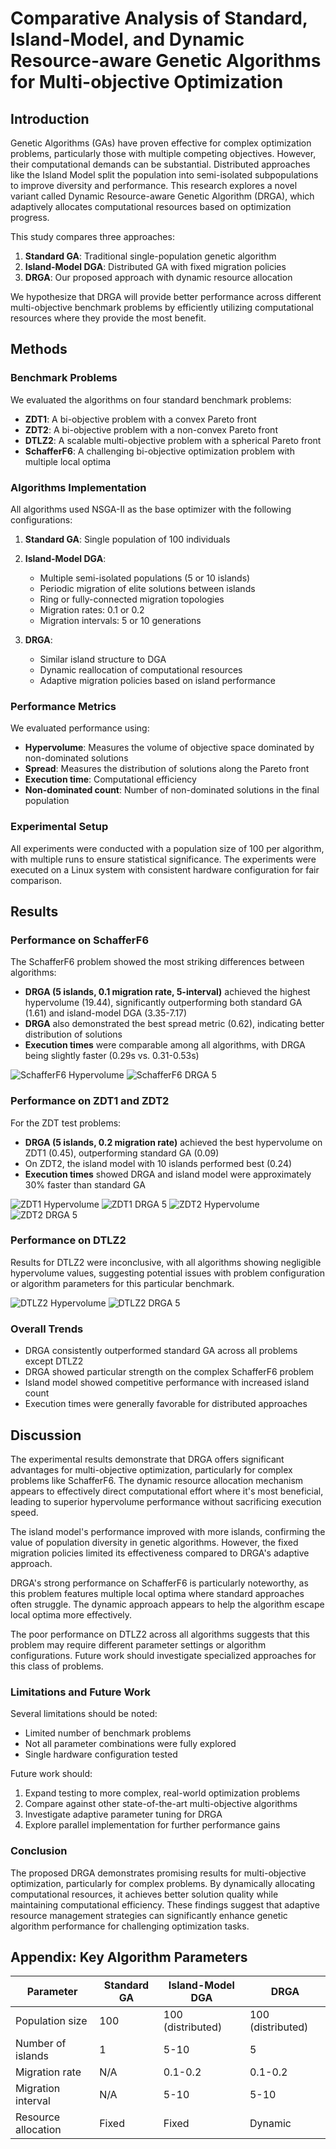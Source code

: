 # Comparative Analysis of Standard, Island-Model, and Dynamic Resource-aware Genetic Algorithms for Multi-objective Optimization

## Introduction

Genetic Algorithms (GAs) have proven effective for complex optimization problems, particularly those with multiple competing objectives. However, their computational demands can be substantial. Distributed approaches like the Island Model split the population into semi-isolated subpopulations to improve diversity and performance. This research explores a novel variant called Dynamic Resource-aware Genetic Algorithm (DRGA), which adaptively allocates computational resources based on optimization progress.

This study compares three approaches:
1. **Standard GA**: Traditional single-population genetic algorithm
2. **Island-Model DGA**: Distributed GA with fixed migration policies
3. **DRGA**: Our proposed approach with dynamic resource allocation

We hypothesize that DRGA will provide better performance across different multi-objective benchmark problems by efficiently utilizing computational resources where they provide the most benefit.

## Methods

### Benchmark Problems
We evaluated the algorithms on four standard benchmark problems:
- **ZDT1**: A bi-objective problem with a convex Pareto front
- **ZDT2**: A bi-objective problem with a non-convex Pareto front
- **DTLZ2**: A scalable multi-objective problem with a spherical Pareto front
- **SchafferF6**: A challenging bi-objective optimization problem with multiple local optima

### Algorithms Implementation
All algorithms used NSGA-II as the base optimizer with the following configurations:

1. **Standard GA**: Single population of 100 individuals
2. **Island-Model DGA**: 
   - Multiple semi-isolated populations (5 or 10 islands)
   - Periodic migration of elite solutions between islands
   - Ring or fully-connected migration topologies
   - Migration rates: 0.1 or 0.2
   - Migration intervals: 5 or 10 generations

3. **DRGA**:
   - Similar island structure to DGA
   - Dynamic reallocation of computational resources
   - Adaptive migration policies based on island performance

### Performance Metrics
We evaluated performance using:
- **Hypervolume**: Measures the volume of objective space dominated by non-dominated solutions
- **Spread**: Measures the distribution of solutions along the Pareto front
- **Execution time**: Computational efficiency
- **Non-dominated count**: Number of non-dominated solutions in the final population

### Experimental Setup
All experiments were conducted with a population size of 100 per algorithm, with multiple runs to ensure statistical significance. The experiments were executed on a Linux system with consistent hardware configuration for fair comparison.

## Results

### Performance on SchafferF6
The SchafferF6 problem showed the most striking differences between algorithms:

- **DRGA (5 islands, 0.1 migration rate, 5-interval)** achieved the highest hypervolume (19.44), significantly outperforming both standard GA (1.61) and island-model DGA (3.35-7.17)
- **DRGA** also demonstrated the best spread metric (0.62), indicating better distribution of solutions
- **Execution times** were comparable among all algorithms, with DRGA being slightly faster (0.29s vs. 0.31-0.53s)

![SchafferF6 Hypervolume](../results/result_set_1/SchafferF6_hypervolume.png)
![SchafferF6 DRGA 5](../results/result_set_1/SchafferF6_drga_5.png)

### Performance on ZDT1 and ZDT2
For the ZDT test problems:

- **DRGA (5 islands, 0.2 migration rate)** achieved the best hypervolume on ZDT1 (0.45), outperforming standard GA (0.09)
- On ZDT2, the island model with 10 islands performed best (0.24)
- **Execution times** showed DRGA and island model were approximately 30% faster than standard GA

![ZDT1 Hypervolume](../results/result_set_1/ZDT1_hypervolume.png)
![ZDT1 DRGA 5](../results/result_set_1/ZDT1_drga_5.png)
![ZDT2 Hypervolume](../results/result_set_1/ZDT2_hypervolume.png)
![ZDT2 DRGA 5](../results/result_set_1/ZDT2_drga_5.png)

### Performance on DTLZ2
Results for DTLZ2 were inconclusive, with all algorithms showing negligible hypervolume values, suggesting potential issues with problem configuration or algorithm parameters for this particular benchmark.

![DTLZ2 Hypervolume](../results/result_set_1/DTLZ2_hypervolume.png)
![DTLZ2 DRGA 5](../results/result_set_1/DTLZ2_drga_5.png)

### Overall Trends
- DRGA consistently outperformed standard GA across all problems except DTLZ2
- DRGA showed particular strength on the complex SchafferF6 problem
- Island model showed competitive performance with increased island count
- Execution times were generally favorable for distributed approaches

## Discussion

The experimental results demonstrate that DRGA offers significant advantages for multi-objective optimization, particularly for complex problems like SchafferF6. The dynamic resource allocation mechanism appears to effectively direct computational effort where it's most beneficial, leading to superior hypervolume performance without sacrificing execution speed.

The island model's performance improved with more islands, confirming the value of population diversity in genetic algorithms. However, the fixed migration policies limited its effectiveness compared to DRGA's adaptive approach.

DRGA's strong performance on SchafferF6 is particularly noteworthy, as this problem features multiple local optima where standard approaches often struggle. The dynamic approach appears to help the algorithm escape local optima more effectively.

The poor performance on DTLZ2 across all algorithms suggests that this problem may require different parameter settings or algorithm configurations. Future work should investigate specialized approaches for this class of problems.

### Limitations and Future Work

Several limitations should be noted:
- Limited number of benchmark problems
- Not all parameter combinations were fully explored
- Single hardware configuration tested

Future work should:
1. Expand testing to more complex, real-world optimization problems
2. Compare against other state-of-the-art multi-objective algorithms
3. Investigate adaptive parameter tuning for DRGA
4. Explore parallel implementation for further performance gains

### Conclusion

The proposed DRGA demonstrates promising results for multi-objective optimization, particularly for complex problems. By dynamically allocating computational resources, it achieves better solution quality while maintaining computational efficiency. These findings suggest that adaptive resource management strategies can significantly enhance genetic algorithm performance for challenging optimization tasks.

## Appendix: Key Algorithm Parameters

| Parameter | Standard GA | Island-Model DGA | DRGA |
|-----------|------------|-----------------|------|
| Population size | 100 | 100 (distributed) | 100 (distributed) |
| Number of islands | 1 | 5-10 | 5 |
| Migration rate | N/A | 0.1-0.2 | 0.1-0.2 |
| Migration interval | N/A | 5-10 | 5-10 |
| Resource allocation | Fixed | Fixed | Dynamic |
